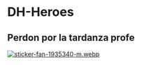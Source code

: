 # DH-Heroes
## Perdon por la tardanza profe
[![sticker-fan-1935340-m.webp](https://i.postimg.cc/zXCPx7P5/sticker-fan-1935340-m.webp)](https://postimg.cc/zVfjBCrP)

